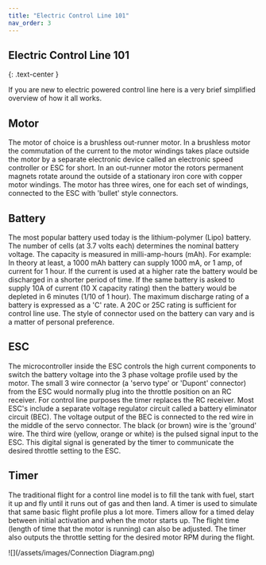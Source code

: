 ```yaml
---
title: "Electric Control Line 101"
nav_order: 3
---
```


## Electric Control Line 101
{: .text-center }

If you are new to electric powered control line here is a very brief simplified overview of how it all works.<br>

## Motor

The motor of choice is a brushless out-runner motor.  In a brushless motor the commutation of the current to the motor windings takes place outside the motor by a separate electronic device called an electronic speed controller or ESC for short.  In an out-runner motor the rotors permanent magnets rotate around the outside of a stationary iron core with copper motor windings.  The motor has three wires, one for each set of windings, connected to the ESC with 'bullet' style connectors.<br>

## Battery

The most popular battery used today is the lithium-polymer (Lipo) battery.  The number of cells (at 3.7 volts each) determines the nominal battery voltage.  The capacity is measured in milli-amp-hours (mAh).  For example: In theory at least, a 1000 mAh battery can supply 1000 mA, or 1 amp, of current for 1 hour.  If the current is used at a higher rate the battery would be discharged in a shorter period of time.  If the same battery is asked to supply 10A of current (10 X capacity rating) then the battery would be depleted in 6 minutes (1/10 of 1 hour).  The maximum discharge rating of a battery is expressed as a 'C' rate.  A 20C or 25C rating is sufficient for control line use.  The style of connector used on the battery can vary and is a matter of personal preference.<br>

## ESC

The microcontroller inside the ESC controls the high current components to switch the battery voltage into the 3 phase voltage profile used by the motor.  The small 3 wire connector (a 'servo type' or 'Dupont' connector) from the ESC would normally plug into the throttle position on an RC receiver.  For control line purposes the timer replaces the RC receiver.  Most ESC's include a separate voltage regulator circuit called a battery eliminator circuit (BEC).  The voltage output of the BEC is connected to the red wire in the middle of the servo connector.  The black (or brown) wire is the 'ground' wire.  The third wire (yellow, orange or white) is the pulsed signal  input to the ESC. This digital signal is generated by the timer to communicate the desired throttle setting to the ESC.<br>  

## Timer

The traditional flight for a control line model is to fill the tank with fuel, start it up and fly until it runs out of gas and then land.  A timer is used to simulate that same basic flight profile plus a lot more.  Timers allow for a timed delay between initial activation and when the motor starts up.  The flight time (length of time that the motor is running) can also be adjusted.  The timer also outputs the throttle setting for the desired motor RPM during the flight.<br>

![](/assets/images/Connection Diagram.png)
